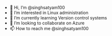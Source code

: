 - 👋 Hi, I’m @singhsatyam100
- 👀 I’m interested in Linux administration
- 🌱 I’m currently learning Version control systems
- 💞️ I’m looking to collaborate on Azure 
- 📫 How to reach me @singhsatyam100

<!---
singhsatyam100/singhsatyam100 is a ✨ special ✨ repository because its `README.md` (this file) appears on your GitHub profile.
You can click the Preview link to take a look at your changes.
--->
